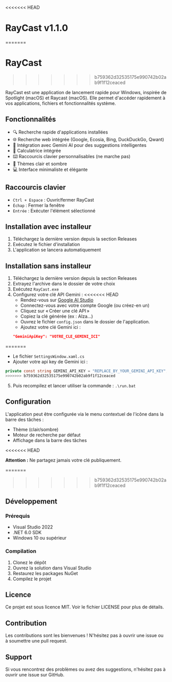 <<<<<<< HEAD
# RayCast v1.1.0
=======
# RayCast
>>>>>>> b759362d32535175e990742b02ab9f1f12ceaced

RayCast est une application de lancement rapide pour Windows, inspirée de Spotlight (macOS) et Raycast (macOS). Elle permet d'accéder rapidement à vos applications, fichiers et fonctionnalités système.

## Fonctionnalités

- 🔍 Recherche rapide d'applications installées
- 🌐 Recherche web intégrée (Google, Ecosia, Bing, DuckDuckGo, Qwant)
- 🤖 Intégration avec Gemini AI pour des suggestions intelligentes
- 🧮 Calculatrice intégrée
- ⌨️ Raccourcis clavier personnalisables (ne marche pas)
- 🎨 Thèmes clair et sombre
- 💻 Interface minimaliste et élégante

## Raccourcis clavier

- `Ctrl + Espace` : Ouvrir/fermer RayCast
- `Échap` : Fermer la fenêtre
- `Entrée` : Exécuter l'élément sélectionné

## Installation avec installeur

1. Téléchargez la dernière version depuis la section Releases
2. Exécutez le fichier d'installation
3. L'application se lancera automatiquement


## Installation sans installeur

1. Téléchargez la dernière version depuis la section Releases
2. Extrayez l'archive dans le dossier de votre choix
3. Exécutez `RayCast.exe`
4. Configurez votre clé API Gemini :
<<<<<<< HEAD
   - Rendez-vous sur [Google AI Studio](https://aistudio.google.com/app/apikey)
   - Connectez-vous avec votre compte Google (ou créez-en un)
   - Cliquez sur « Créer une clé API »
   - Copiez la clé générée (ex : AIza...)
   - Ouvrez le fichier `config.json` dans le dossier de l'application.
   - Ajoutez votre clé Gemini ici :
   ```json
   "GeminiApiKey": "VOTRE_CLE_GEMINI_ICI"
=======
   - Le fichier ``SettingsWindow.xaml.cs``
   - Ajouter votre api key de Gemini ici : 
   ```c#
   private const string GEMINI_API_KEY = "REPLACE_BY_YOUR_GEMINI_API_KEY";
>>>>>>> b759362d32535175e990742b02ab9f1f12ceaced
   ```
5. Puis recompilez et lancer utiliser la commande : ``.\run.bat``


## Configuration

L'application peut être configurée via le menu contextuel de l'icône dans la barre des tâches :

- Thème (clair/sombre)
- Moteur de recherche par défaut
- Affichage dans la barre des tâches

<<<<<<< HEAD

**Attention :** Ne partagez jamais votre clé publiquement.

=======
>>>>>>> b759362d32535175e990742b02ab9f1f12ceaced
## Développement

### Prérequis

- Visual Studio 2022
- .NET 6.0 SDK
- Windows 10 ou supérieur

### Compilation

1. Clonez le dépôt
2. Ouvrez la solution dans Visual Studio
3. Restaurez les packages NuGet
4. Compilez le projet

## Licence

Ce projet est sous licence MIT. Voir le fichier LICENSE pour plus de détails.

## Contribution

Les contributions sont les bienvenues ! N'hésitez pas à ouvrir une issue ou à soumettre une pull request.

## Support

Si vous rencontrez des problèmes ou avez des suggestions, n'hésitez pas à ouvrir une issue sur GitHub. 